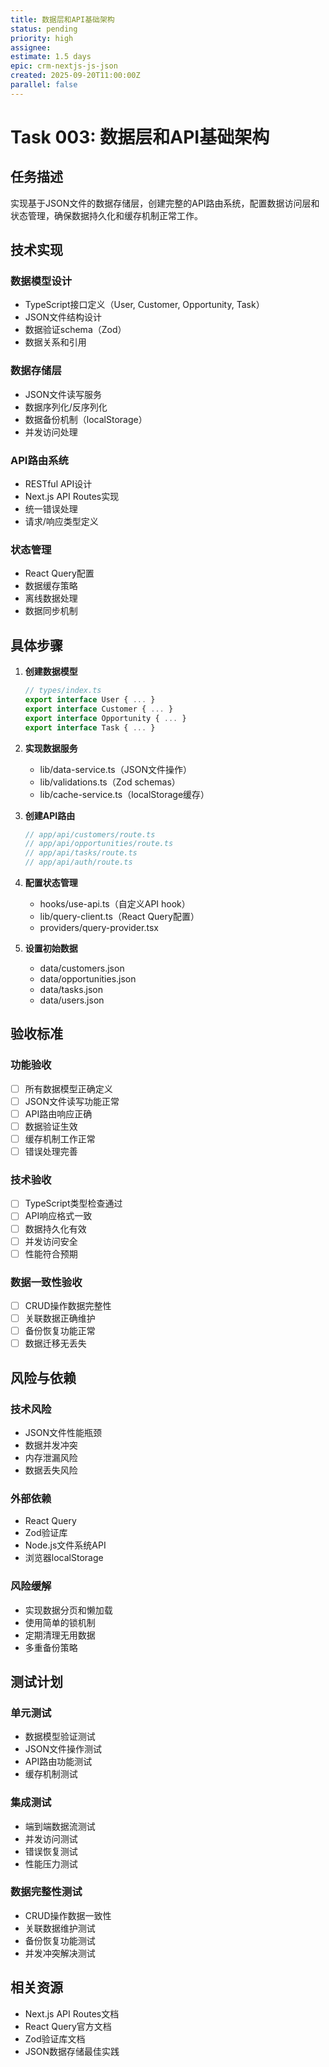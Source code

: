 ```yaml
---
title: 数据层和API基础架构
status: pending
priority: high
assignee:
estimate: 1.5 days
epic: crm-nextjs-js-json
created: 2025-09-20T11:00:00Z
parallel: false
---
```


# Task 003: 数据层和API基础架构

## 任务描述

实现基于JSON文件的数据存储层，创建完整的API路由系统，配置数据访问层和状态管理，确保数据持久化和缓存机制正常工作。

## 技术实现

### 数据模型设计
- TypeScript接口定义（User, Customer, Opportunity, Task）
- JSON文件结构设计
- 数据验证schema（Zod）
- 数据关系和引用

### 数据存储层
- JSON文件读写服务
- 数据序列化/反序列化
- 数据备份机制（localStorage）
- 并发访问处理

### API路由系统
- RESTful API设计
- Next.js API Routes实现
- 统一错误处理
- 请求/响应类型定义

### 状态管理
- React Query配置
- 数据缓存策略
- 离线数据处理
- 数据同步机制

## 具体步骤

1. **创建数据模型**
   ```typescript
   // types/index.ts
   export interface User { ... }
   export interface Customer { ... }
   export interface Opportunity { ... }
   export interface Task { ... }
   ```

2. **实现数据服务**
   - lib/data-service.ts（JSON文件操作）
   - lib/validations.ts（Zod schemas）
   - lib/cache-service.ts（localStorage缓存）

3. **创建API路由**
   ```typescript
   // app/api/customers/route.ts
   // app/api/opportunities/route.ts
   // app/api/tasks/route.ts
   // app/api/auth/route.ts
   ```

4. **配置状态管理**
   - hooks/use-api.ts（自定义API hook）
   - lib/query-client.ts（React Query配置）
   - providers/query-provider.tsx

5. **设置初始数据**
   - data/customers.json
   - data/opportunities.json
   - data/tasks.json
   - data/users.json

## 验收标准

### 功能验收
- [ ] 所有数据模型正确定义
- [ ] JSON文件读写功能正常
- [ ] API路由响应正确
- [ ] 数据验证生效
- [ ] 缓存机制工作正常
- [ ] 错误处理完善

### 技术验收
- [ ] TypeScript类型检查通过
- [ ] API响应格式一致
- [ ] 数据持久化有效
- [ ] 并发访问安全
- [ ] 性能符合预期

### 数据一致性验收
- [ ] CRUD操作数据完整性
- [ ] 关联数据正确维护
- [ ] 备份恢复功能正常
- [ ] 数据迁移无丢失

## 风险与依赖

### 技术风险
- JSON文件性能瓶颈
- 数据并发冲突
- 内存泄漏风险
- 数据丢失风险

### 外部依赖
- React Query
- Zod验证库
- Node.js文件系统API
- 浏览器localStorage

### 风险缓解
- 实现数据分页和懒加载
- 使用简单的锁机制
- 定期清理无用数据
- 多重备份策略

## 测试计划

### 单元测试
- 数据模型验证测试
- JSON文件操作测试
- API路由功能测试
- 缓存机制测试

### 集成测试
- 端到端数据流测试
- 并发访问测试
- 错误恢复测试
- 性能压力测试

### 数据完整性测试
- CRUD操作数据一致性
- 关联数据维护测试
- 备份恢复功能测试
- 并发冲突解决测试

## 相关资源

- Next.js API Routes文档
- React Query官方文档
- Zod验证库文档
- JSON数据存储最佳实践